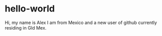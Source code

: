 # hello-world

Hi, my name is Alex I am from Mexico and a new user of github currently residing in Gld Mex. 
